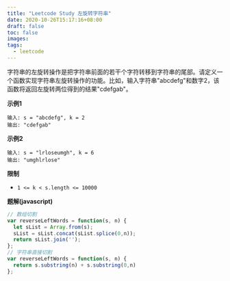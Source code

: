 ```yaml
---
title: "Leetcode Study 左旋转字符串"
date: 2020-10-26T15:17:16+08:00
draft: false
toc: false
images:
tags: 
  - leetcode
---
```


字符串的左旋转操作是把字符串前面的若干个字符转移到字符串的尾部。请定义一个函数实现字符串左旋转操作的功能。比如，输入字符串"abcdefg"和数字2，该函数将返回左旋转两位得到的结果"cdefgab"。

**示例1**

```
输入: s = "abcdefg", k = 2
输出: "cdefgab"
```

**示例2**

```
输入: s = "lrloseumgh", k = 6
输出: "umghlrlose"
```

**限制**

* ```1 <= k < s.length <= 10000```

**题解(javascript)**

```js
// 数组切割
var reverseLeftWords = function(s, n) {
  let sList = Array.from(s);
  sList = sList.concat(sList.splice(0,n));
  return sList.join('');
};
// 字符串直接切割
var reverseLeftWords = function(s, n) {
  return s.substring(n) + s.substring(0,n)
};  
```
